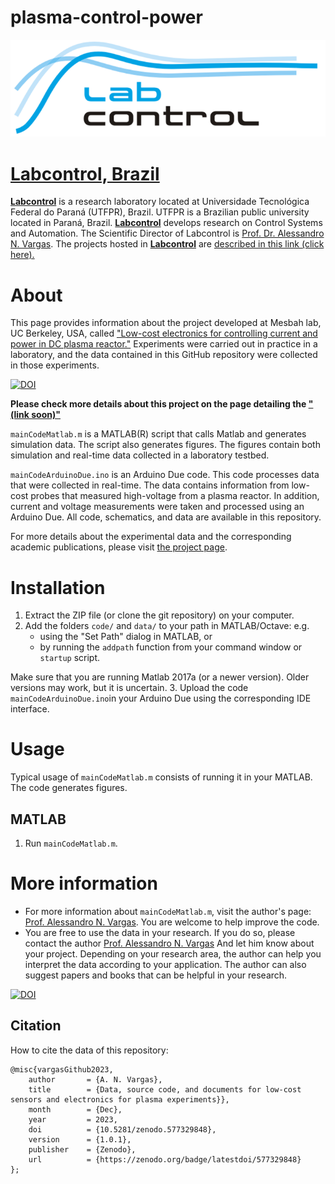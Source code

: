 # plasma-control-power

<p align="center"><a href="http://www.labcontrol.xyz/dokuwiki" target="_blank" rel="noopener"><img src="https://github.com/labcontrol-data/images/blob/main/logo.png"></a></p>

# [Labcontrol, Brazil](http://www.labcontrol.xyz/dokuwiki)

[**Labcontrol**](http://www.labcontrol.xyz/dokuwiki)  is a research laboratory located at Universidade Tecnológica Federal do Paraná (UTFPR), Brazil. UTFPR is a Brazilian public university located in Paraná, Brazil. [**Labcontrol**](http://www.labcontrol.xyz/dokuwiki)  develops research on Control Systems and Automation. The Scientific Director of Labcontrol is [Prof. Dr. Alessandro N. Vargas](http://www.anvargas.com). The projects hosted in [**Labcontrol**](http://www.labcontrol.xyz/dokuwiki)  are [described in this link (click here).](http://www.anvargas.com/blog)

About
============

This page provides information about the project developed at Mesbah lab, UC Berkeley, USA, called ["Low-cost electronics for controlling current and power
in DC plasma reactor."](http://www.anvargas.com/blog/plasma.html)  Experiments were carried out in practice in a laboratory, and the data contained in this GitHub repository were collected in those experiments. 

[![DOI](https://zenodo.org/badge/577329848.svg)](https://zenodo.org/badge/latestdoi/577329848)

**Please check more details about this project on the page detailing the ["(link soon)"](http://www.anvargas.com/blog/plasma.html)**


`mainCodeMatlab.m` is a MATLAB(R) script that calls Matlab and generates simulation data. The script also generates figures. The figures contain both simulation and real-time data collected in a laboratory testbed.

`mainCodeArduinoDue.ino` is an Arduino Due code. This code processes data that were collected in real-time. The data contains information from low-cost probes that measured high-voltage from a plasma reactor. In addition, current and voltage measurements were taken and processed using an Arduino Due. All code, schematics, and data are available in this repository.

For more details about the experimental data and the corresponding academic publications, please visit [the project page](http://www.anvargas.com/blog).


Installation
============

1. Extract the ZIP file (or clone the git repository) on your computer.
2. Add the folders `code/` and `data/` to your path in MATLAB/Octave: e.g. 
    - using the "Set Path" dialog in MATLAB, or 
    - by running the `addpath` function from your command window or `startup` script.

Make sure that you are running Matlab 2017a (or a newer version). Older versions may work, but it is uncertain.
3. Upload the code `mainCodeArduinoDue.ino`in your Arduino Due using the corresponding IDE interface.

Usage
=====

Typical usage of `mainCodeMatlab.m` consists of running it in your MATLAB. The code generates figures.

MATLAB
------
  1. Run `mainCodeMatlab.m`.

More information
================

* For more information about `mainCodeMatlab.m`, visit the author's page: [Prof. Alessandro N. Vargas](http://www.anvargas.com). You are welcome to help improve the code.
* You are free to use the data in your research. If you do so, please contact the author [Prof. Alessandro N. Vargas](http://www.anvargas.com) 
And let him know about your project. Depending on your research area, the author can help you interpret the data according to your application. The author can also suggest papers and books that can be helpful in your research.

[![DOI](https://zenodo.org/badge/577329848.svg)](https://zenodo.org/badge/latestdoi/577329848)

Citation
------
How to cite the data of this repository:

```
@misc{vargasGithub2023,
    author       = {A. N. Vargas},
    title        = {Data, source code, and documents for low-cost sensors and electronics for plasma experiments}},
    month        = {Dec},
    year         = 2023,
    doi          = {10.5281/zenodo.577329848},
    version      = {1.0.1},
    publisher    = {Zenodo},
    url          = {https://zenodo.org/badge/latestdoi/577329848}
};
```

